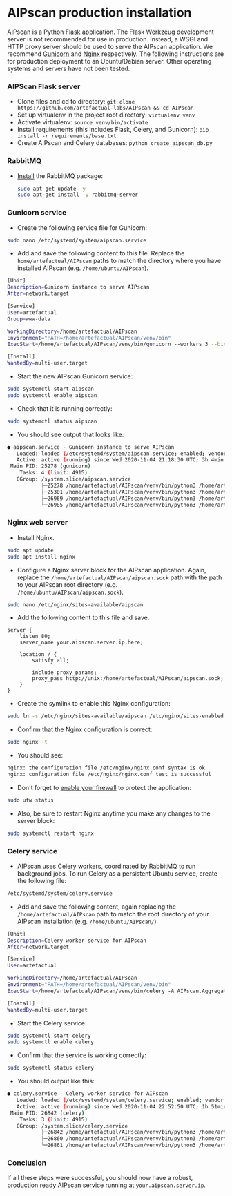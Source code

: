 # AIPscan production installation

AIPscan is a Python [Flask][fla-1] application. The Flask Werkzeug development
server is not recommended for use in production. Instead, a WSGI and HTTP proxy
server should be used to serve the AIPscan application. We recommend
[Gunicorn][gun-1] and [Nginx][ngx-1] respectively. The following instructions
are for production deployment to an Ubuntu/Debian server. Other operating
systems and servers have not been tested.

### AIPScan Flask server

* Clone files and cd to directory:  `git clone https://github.com/artefactual-labs/AIPscan && cd AIPscan`
* Set up virtualenv in the project root directory: `virtualenv venv`
* Activate virtualenv: `source venv/bin/activate`
* Install requirements (this includes Flask, Celery, and Gunicorn): `pip install -r requirements/base.txt`
* Create AIPscan and Celery databases: `python create_aipscan_db.py`

### RabbitMQ

* [Install][rabbit-MQ1] the RabbitMQ package:

  ```bash
  sudo apt-get update -y
  sudo apt-get install -y rabbitmq-server
  ```

### Gunicorn service

* Create the following service file for Gunicorn:

```bash
sudo nano /etc/systemd/system/aipscan.service
```

* Add and save the following content to this file. Replace the
`home/artefactual/AIPscan` paths to match the directory where you have
installed AIPscan (e.g. `/home/ubuntu/AIPscan`).

```bash
[Unit]
Description=Gunicorn instance to serve AIPscan
After=network.target

[Service]
User=artefactual
Group=www-data

WorkingDirectory=/home/artefactual/AIPscan
Environment="PATH=/home/artefactual/AIPscan/venv/bin"
ExecStart=/home/artefactual/AIPscan/venv/bin/gunicorn --workers 3 --bind unix:aipscan.sock -m 007 wsgi:app

[Install]
WantedBy=multi-user.target
```

* Start the new AIPscan Gunicorn service:

```bash
sudo systemctl start aipscan
sudo systemctl enable aipscan
```

* Check that it is running correctly:

```bash
sudo systemctl status aipscan
```
* You should see output that looks like:

```bash
● aipscan.service - Gunicorn instance to serve AIPscan
   Loaded: loaded (/etc/systemd/system/aipscan.service; enabled; vendor preset: enabled)
   Active: active (running) since Wed 2020-11-04 21:18:30 UTC; 3h 4min ago
 Main PID: 25278 (gunicorn)
    Tasks: 4 (limit: 4915)
   CGroup: /system.slice/aipscan.service
           ├─25278 /home/artefactual/AIPscan/venv/bin/python3 /home/artefactual/AIPscan/venv/bin/gunicorn --workers 3 --bind unix:aipscan.sock -m 007 wsgi:app
           ├─25301 /home/artefactual/AIPscan/venv/bin/python3 /home/artefactual/AIPscan/venv/bin/gunicorn --workers 3 --bind unix:aipscan.sock -m 007 wsgi:app
           ├─26969 /home/artefactual/AIPscan/venv/bin/python3 /home/artefactual/AIPscan/venv/bin/gunicorn --workers 3 --bind unix:aipscan.sock -m 007 wsgi:app
           └─26985 /home/artefactual/AIPscan/venv/bin/python3 /home/artefactual/AIPscan/venv/bin/gunicorn --workers 3 --bind unix:aipscan.sock -m 007 wsgi:app
```

### Nginx web server

* Install Nginx.

```bash
sudo apt update
sudo apt install nginx
```

* Configure a Nginx server block for the AIPscan application. Again, replace
the `/home/artefactual/AIPscan/aipscan.sock` path with the path to your
AIPscan root directory (e.g. `/home/ubuntu/AIPscan/aipscan.sock`).

```bash
sudo nano /etc/nginx/sites-available/aipscan
```

* Add the following content to this file and save.

```bashhttps://github.com/artefactual-labs/AIPscan/issues/72
server {
    listen 80;
    server_name your.aipscan.server.ip.here;

    location / {
        satisfy all;

        include proxy_params;
        proxy_pass http://unix:/home/artefactual/AIPscan/aipscan.sock;
    }
}
```

* Create the symlink to enable this Nginx configuration:

```bash
sudo ln -s /etc/nginx/sites-available/aipscan /etc/nginx/sites-enabled
```

* Confirm that the Nginx configuration is correct:

```bash
sudo nginx -t
```

* You should see:

```bash
nginx: the configuration file /etc/nginx/nginx.conf syntax is ok
nginx: configuration file /etc/nginx/nginx.conf test is successful
```

* Don't forget to [enable your firewall][ufw-1] to protect the application:

```bash
sudo ufw status
```

* Also, be sure to restart Nginx anytime you make any changes to the server
block:

```bash
sudo systemctl restart nginx
```

### Celery service

* AIPscan uses Celery workers, coordinated by RabbitMQ to run background jobs.
To run Celery as a persistent Ubuntu service, create the following file:

```bash
/etc/systemd/system/celery.service
```

* Add and save the following content, again replacing the 
`/home/artefactual/AIPscan` path to match the root directory of your AIPscan
installation (e.g. `/home/ubuntu/AIPscan/`)

```bash
[Unit]
Description=Celery worker service for AIPscan
After=network.target

[Service]
User=artefactual

WorkingDirectory=/home/artefactual/AIPscan
Environment="PATH=/home/artefactual/AIPscan/venv/bin"
ExecStart=/home/artefactual/AIPscan/venv/bin/celery -A AIPscan.Aggregator.tasks worker

[Install]
WantedBy=multi-user.target
```

* Start the Celery service:

```bash 
sudo systemctl start celery
sudo systemctl enable celery
```

* Confirm that the service is working correctly:

```bash
sudo systemctl status celery
```

* You should output like this:

```bash
● celery.service - Celery worker service for AIPscan
   Loaded: loaded (/etc/systemd/system/celery.service; enabled; vendor preset: enabled)
   Active: active (running) since Wed 2020-11-04 22:52:50 UTC; 1h 51min ago
 Main PID: 26842 (celery)
    Tasks: 3 (limit: 4915)
   CGroup: /system.slice/celery.service
           ├─26842 /home/artefactual/AIPscan/venv/bin/python3 /home/artefactual/AIPscan/venv/bin/celery -A AIPscan.Aggregator.tasks worker
           ├─26860 /home/artefactual/AIPscan/venv/bin/python3 /home/artefactual/AIPscan/venv/bin/celery -A AIPscan.Aggregator.tasks worker
           └─26861 /home/artefactual/AIPscan/venv/bin/python3 /home/artefactual/AIPscan/venv/bin/celery -A AIPscan.Aggregator.tasks worker
```

### Conclusion
If all these steps were successful, you should now have a robust, production
ready AIPscan service running at `your.aipscan.server.ip`.

[rabbit-MQ1]: https://www.rabbitmq.com/install-debian.html
[usage-1]: http://localhost:5000
[fla-1]: https://flask.palletsprojects.com
[gun-1]: https://gunicorn.org/
[ngx-1]: https://www.nginx.com/
[ufw-1]: https://wiki.ubuntu.com/UncomplicatedFirewall